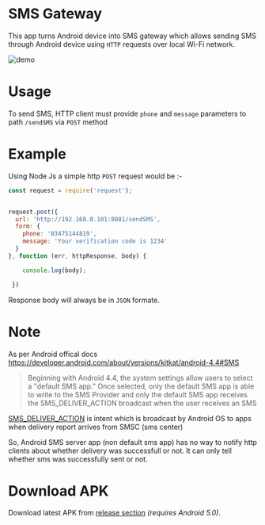 # SMS Gateway
This app turns Android device into SMS gateway which allows sending SMS through Android device using `HTTP` requests over local Wi-Fi network.

![demo](https://user-images.githubusercontent.com/35717992/195159994-c2906ede-8c43-405c-8c0b-a0a91ee77b18.gif)


# Usage
To send SMS, HTTP client must provide `phone` and `message` parameters to path `/sendSMS` via `POST` method

# Example

Using Node Js a simple http `POST` request would be :-
```javascript
const request = require('request');


request.post({
  url: 'http://192.168.0.101:8081/sendSMS',
  form: {
    phone: '03475144819',
    message: 'Your verification code is 1234'
  }
}, function (err, httpResponse, body) { 

    console.log(body);

 })
```
Response body will always be in `JSON` formate.

# Note
As per Android offical docs https://developer.android.com/about/versions/kitkat/android-4.4#SMS 
>Beginning with Android 4.4, the system settings allow users to select a "default SMS app." Once selected, only the default SMS app is able to write to the SMS Provider and only the default SMS app receives the SMS_DELIVER_ACTION broadcast when the user receives an SMS

[SMS_DELIVER_ACTION](https://developer.android.com/reference/android/provider/Telephony.Sms.Intents#SMS_DELIVER_ACTION) is intent which is broadcast by Android OS to apps when delivery report arrives from SMSC (sms center)

So, Android SMS server app (non default sms app) has no way to notify http clients about whether delivery was successfull or not. It can only tell whether sms was successfully sent or not. 


# Download APK
Download latest APK from [release section](https://github.com/umer0586/AndroidSMSServer/releases) *(requires Android 5.0)*.
